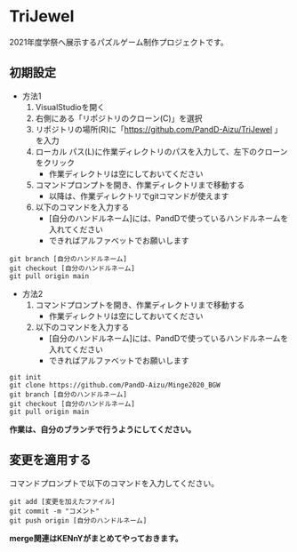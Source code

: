 # TriJewel
2021年度学祭へ展示するパズルゲーム制作プロジェクトです。

## 初期設定
- 方法1
  1. VisualStudioを開く
  2. 右側にある「リポジトリのクローン(C)」を選択
  3. リポジトリの場所(R)に「https://github.com/PandD-Aizu/TriJewel 」を入力
  4. ローカル パス(L)に作業ディレクトリのパスを入力して、左下のクローンをクリック
      - 作業ディレクトリは空にしておいてください
  6. コマンドプロンプトを開き、作業ディレクトリまで移動する
      - 以降は、作業ディレクトリでgitコマンドが使えます
  7. 以下のコマンドを入力する
      - [自分のハンドルネーム]には、PandDで使っているハンドルネームを入れてください
      - できればアルファベットでお願いします
```
git branch [自分のハンドルネーム]
git checkout [自分のハンドルネーム]
git pull origin main
```

- 方法2
  1. コマンドプロンプトを開き、作業ディレクトリまで移動する
      - 作業ディレクトリは空にしておいてください
  2. 以下のコマンドを入力する
      - [自分のハンドルネーム]には、PandDで使っているハンドルネームを入れてください
      - できればアルファベットでお願いします
```
git init
git clone https://github.com/PandD-Aizu/Minge2020_BGW
git branch [自分のハンドルネーム]
git checkout [自分のハンドルネーム]
git pull origin main
```
**作業は、自分のブランチで行うようにしてください。**

## 変更を適用する
コマンドプロンプトで以下のコマンドを入力してください。
```
git add [変更を加えたファイル]
git commit -m "コメント"
git push origin [自分のハンドルネーム]
```
**merge関連はKENnYがまとめてやっておきます。**
